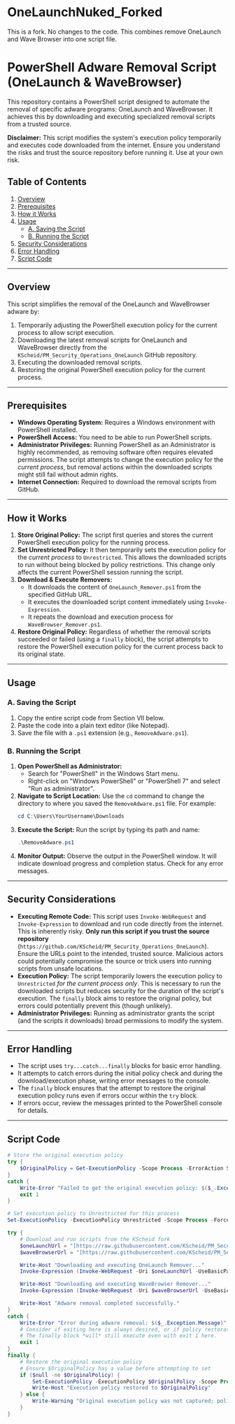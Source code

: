 # OneLaunchNuked_Forked
This is a fork. No changes to the code. This combines remove OneLaunch and Wave Browser into one script file. 
# PowerShell Adware Removal Script (OneLaunch & WaveBrowser)

This repository contains a PowerShell script designed to automate the removal of specific adware programs: OneLaunch and WaveBrowser. It achieves this by downloading and executing specialized removal scripts from a trusted source.

**Disclaimer:** This script modifies the system's execution policy temporarily and executes code downloaded from the internet. Ensure you understand the risks and trust the source repository before running it. Use at your own risk.

## Table of Contents

1.  [Overview](#overview)
2.  [Prerequisites](#prerequisites)
3.  [How it Works](#how-it-works)
4.  [Usage](#usage)
    * [A. Saving the Script](#a-saving-the-script)
    * [B. Running the Script](#b-running-the-script)
5.  [Security Considerations](#security-considerations)
6.  [Error Handling](#error-handling)
7.  [Script Code](#script-code)

---

## Overview

This script simplifies the removal of the OneLaunch and WaveBrowser adware by:

1.  Temporarily adjusting the PowerShell execution policy for the current process to allow script execution.
2.  Downloading the latest removal scripts for OneLaunch and WaveBrowser directly from the `KScheid/PM_Security_Operations_OneLaunch` GitHub repository.
3.  Executing the downloaded removal scripts.
4.  Restoring the original PowerShell execution policy for the current process.

---

## Prerequisites

* **Windows Operating System:** Requires a Windows environment with PowerShell installed.
* **PowerShell Access:** You need to be able to run PowerShell scripts.
* **Administrator Privileges:** Running PowerShell as an Administrator is highly recommended, as removing software often requires elevated permissions. The script attempts to change the execution policy for the *current process*, but removal actions within the downloaded scripts might still fail without admin rights.
* **Internet Connection:** Required to download the removal scripts from GitHub.

---

## How it Works

1.  **Store Original Policy:** The script first queries and stores the current PowerShell execution policy for the running process.
2.  **Set Unrestricted Policy:** It then temporarily sets the execution policy for the *current process* to `Unrestricted`. This allows the downloaded scripts to run without being blocked by policy restrictions. This change only affects the current PowerShell session running the script.
3.  **Download & Execute Removers:**
    * It downloads the content of `OneLaunch_Remover.ps1` from the specified GitHub URL.
    * It executes the downloaded script content immediately using `Invoke-Expression`.
    * It repeats the download and execution process for `WaveBrowser_Remover.ps1`.
4.  **Restore Original Policy:** Regardless of whether the removal scripts succeeded or failed (using a `finally` block), the script attempts to restore the PowerShell execution policy for the current process back to its original state.

---

## Usage

### A. Saving the Script

1.  Copy the entire script code from Section VII below.
2.  Paste the code into a plain text editor (like Notepad).
3.  Save the file with a `.ps1` extension (e.g., `RemoveAdware.ps1`).

### B. Running the Script

1.  **Open PowerShell as Administrator:**
    * Search for "PowerShell" in the Windows Start menu.
    * Right-click on "Windows PowerShell" or "PowerShell 7" and select "Run as administrator".
2.  **Navigate to Script Location:** Use the `cd` command to change the directory to where you saved the `RemoveAdware.ps1` file. For example:
    ```powershell
    cd C:\Users\YourUsername\Downloads
    ```
3.  **Execute the Script:** Run the script by typing its path and name:
    ```powershell
    .\RemoveAdware.ps1
    ```
4.  **Monitor Output:** Observe the output in the PowerShell window. It will indicate download progress and completion status. Check for any error messages.

---

## Security Considerations

* **Executing Remote Code:** This script uses `Invoke-WebRequest` and `Invoke-Expression` to download and run code directly from the internet. This is inherently risky. **Only run this script if you trust the source repository** (`https://github.com/KScheid/PM_Security_Operations_OneLaunch`). Ensure the URLs point to the intended, trusted source. Malicious actors could potentially compromise the source or trick users into running scripts from unsafe locations.
* **Execution Policy:** The script temporarily lowers the execution policy to `Unrestricted` *for the current process only*. This is necessary to run the downloaded scripts but reduces security for the duration of the script's execution. The `finally` block aims to restore the original policy, but errors could potentially prevent this (though unlikely).
* **Administrator Privileges:** Running as administrator grants the script (and the scripts it downloads) broad permissions to modify the system.

---

## Error Handling

* The script uses `try...catch...finally` blocks for basic error handling.
* It attempts to catch errors during the initial policy check and during the download/execution phase, writing error messages to the console.
* The `finally` block ensures that the attempt to restore the original execution policy runs even if errors occur within the `try` block.
* If errors occur, review the messages printed to the PowerShell console for details.

---

## Script Code

```powershell
# Store the original execution policy
try {
    $OriginalPolicy = Get-ExecutionPolicy -Scope Process -ErrorAction Stop
}
catch {
    Write-Error "Failed to get the original execution policy: $($_.Exception.Message)"
    exit 1
}

# Set execution policy to Unrestricted for this process
Set-ExecutionPolicy -ExecutionPolicy Unrestricted -Scope Process -Force

try {
    # Download and run scripts from the KScheid fork
    $oneLaunchUrl = "[https://raw.githubusercontent.com/KScheid/PM_Security_Operations_OneLaunch/main/OneLaunch_Remover.ps1](https://raw.githubusercontent.com/KScheid/PM_Security_Operations_OneLaunch/main/OneLaunch_Remover.ps1)"
    $waveBrowserUrl = "[https://raw.githubusercontent.com/KScheid/PM_Security_Operations_OneLaunch/main/WaveBrowser_Remover.ps1](https://raw.githubusercontent.com/KScheid/PM_Security_Operations_OneLaunch/main/WaveBrowser_Remover.ps1)"

    Write-Host "Downloading and executing OneLaunch Remover..."
    Invoke-Expression (Invoke-WebRequest -Uri $oneLaunchUrl -UseBasicParsing).Content

    Write-Host "Downloading and executing WaveBrowser Remover..."
    Invoke-Expression (Invoke-WebRequest -Uri $waveBrowserUrl -UseBasicParsing).Content

    Write-Host "Adware removal completed successfully."
}
catch {
    Write-Error "Error during adware removal: $($_.Exception.Message)"
    # Consider if exiting here is always desired, or if policy restoration should still happen.
    # The finally block *will* still execute even with exit 1 here.
    exit 1
}
finally {
    # Restore the original execution policy
    # Ensure $OriginalPolicy has a value before attempting to set
    if ($null -ne $OriginalPolicy) {
        Set-ExecutionPolicy -ExecutionPolicy $OriginalPolicy -Scope Process -Force
        Write-Host "Execution policy restored to $OriginalPolicy"
    } else {
        Write-Warning "Original execution policy was not captured; policy may not be restored."
    }
}
